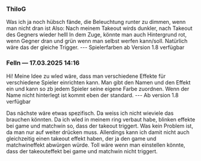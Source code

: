 ### ThiloG
Was ich ja noch hübsch fände, die Beleuchtung runter zu dimmen, wenn man nicht dran ist
Also: Nach meinem Takeout wirds dunkler, nach Takeout des Gegners wieder helll
In dem Zuge, könnte man auch Hintergrund rot, wenn Gegner dran und grün wenn man selbst werfen kann/soll. Natürlich wäre das der gleiche Trigger.
--- Spielerfarben ab Version 1.8 verfügbar


### Felln — 17.03.2025 14:16
Hi! Meine Idee zu wled wäre, dass man verschiedene Effekte für verschiedene Spieler einrichten kann. Man gibt den Namen und den Effekt ein und kann so zb jedem Spieler seine eigene Farbe zuordnen. Wenn der Name nicht hinterlegt ist kommt eben der standard.
--- Ab version 1.8 verfügbar


Das nächste wäre etwas spezifisch. Da weiss ich nicht wieviele das brauchen könnten. Da ich wled in meinem ring verbaut habe, blinken effekte bei game und matchwin so, dass der takeout triggert. Was kein Problem ist, da man nur auf weiter drücken muss.
Allerdings kann ich damit nicht auch gleichzeitig einen takeout effekt haben, der ja den game und matchwineffekt abwürgen würde. Toll wäre wenn man einstellen könnte, dass der takeouteffekt bei game und matchwin nicht triggert.